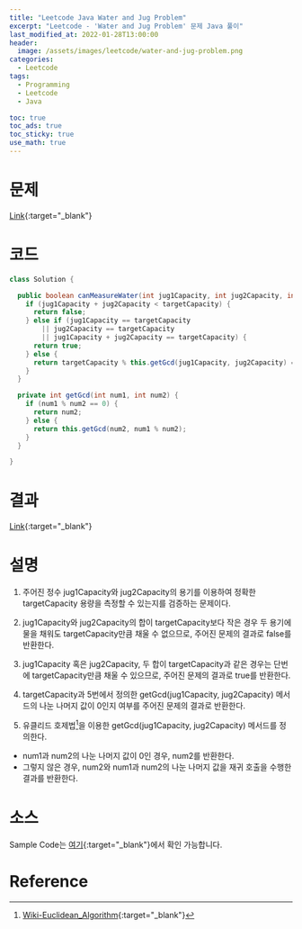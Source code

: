 ```yaml
---
title: "Leetcode Java Water and Jug Problem"
excerpt: "Leetcode - 'Water and Jug Problem' 문제 Java 풀이"
last_modified_at: 2022-01-28T13:00:00
header:
  image: /assets/images/leetcode/water-and-jug-problem.png
categories:
  - Leetcode
tags:
  - Programming
  - Leetcode
  - Java

toc: true
toc_ads: true
toc_sticky: true
use_math: true
---
```

# 문제
[Link](https://leetcode.com/problems/water-and-jug-problem/){:target="_blank"}

# 코드
```java
class Solution {

  public boolean canMeasureWater(int jug1Capacity, int jug2Capacity, int targetCapacity) {
    if (jug1Capacity + jug2Capacity < targetCapacity) {
      return false;
    } else if (jug1Capacity == targetCapacity
        || jug2Capacity == targetCapacity
        || jug1Capacity + jug2Capacity == targetCapacity) {
      return true;
    } else {
      return targetCapacity % this.getGcd(jug1Capacity, jug2Capacity) == 0;
    }
  }

  private int getGcd(int num1, int num2) {
    if (num1 % num2 == 0) {
      return num2;
    } else {
      return this.getGcd(num2, num1 % num2);
    }
  }

}
```

# 결과
[Link](https://leetcode.com/submissions/detail/629922027/){:target="_blank"}

# 설명
1. 주어진 정수 jug1Capacity와 jug2Capacity의 용기를 이용하여 정확한 targetCapacity 용량을 측정할 수 있는지를 검증하는 문제이다.

2. jug1Capacity와 jug2Capacity의 합이 targetCapacity보다 작은 경우 두 용기에 물을 채워도 targetCapacity만큼 채울 수 없으므로, 주어진 문제의 결과로 false를 반환한다.

3. jug1Capacity 혹은 jug2Capacity, 두 합이 targetCapacity과 같은 경우는 단번에 targetCapacity만큼 채울 수 있으므로, 주어진 문제의 결과로 true를 반환한다.

4. targetCapacity과 5번에서 정의한 getGcd(jug1Capacity, jug2Capacity) 메서드의 나눈 나머지 값이 0인지 여부를 주어진 문제의 결과로 반환한다.

5. 유클리드 호제법[^Euclidean]을 이용한 getGcd(jug1Capacity, jug2Capacity) 메서드를 정의한다.
- num1과 num2의 나눈 나머지 값이 0인 경우, num2를 반환한다.
- 그렇지 않은 경우, num2와 num1과 num2의 나눈 나머지 값을 재귀 호출을 수행한 결과를 반환한다.

# 소스
Sample Code는 [여기](https://github.com/GracefulSoul/leetcode/blob/master/src/main/java/gracefulsoul/problems/WaterAndJugProblem.java){:target="_blank"}에서 확인 가능합니다.

# Reference
[^Euclidean]: [Wiki-Euclidean_Algorithm](https://ko.wikipedia.org/wiki/%EC%9C%A0%ED%81%B4%EB%A6%AC%EB%93%9C_%ED%98%B8%EC%A0%9C%EB%B2%95){:target="_blank"}